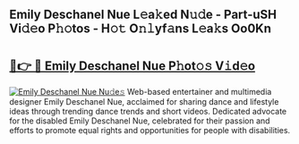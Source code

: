 ## Emily Deschanel Nue L𝚎a𝚔ed N𝚞𝚍e - Part-uSH Vi𝚍𝚎o P𝚑𝚘tos - H𝚘𝚝 O𝚗𝚕yf𝚊ns L𝚎a𝚔s Oo0Kn

# <h2><a href="http://kf95jl.oniu.top/?m=Emily+Deschanel+Nue">🔗👉 🔴 Emily Deschanel Nue P𝚑ot𝚘𝚜 V𝚒d𝚎o</a></h2>

[![Emily Deschanel Nue Nu𝚍e𝚜](https://i.imgur.com/0qMVB7G.gif)](http://kf95jl.oniu.top/?m=Emily+Deschanel+Nue)
Web-based entertainer and multimedia designer Emily Deschanel Nue, acclaimed for sharing dance and lifestyle ideas through trending dance trends and short videos. Dedicated advocate for the disabled Emily Deschanel Nue, celebrated for their passion and efforts to promote equal rights and opportunities for people with disabilities.  
